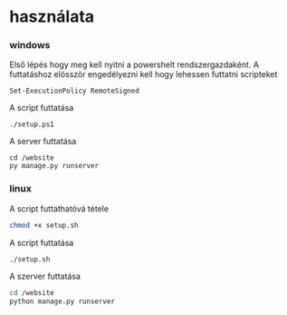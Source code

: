 # használata

### windows

Első lépés hogy meg kell nyitni a powershelt rendszergazdaként.
A futtatáshoz elösször engedélyezni kell hogy lehessen futtatni scripteket
```powrshel
Set-ExecutionPolicy RemoteSigned
```

A script futtatása
```powershel
./setup.ps1
```

A server futtatása
```powershel
cd /website
py manage.py runserver
```

### linux
A script futtathatóvá tétele
```bash
chmod +x setup.sh
```

A script futtatása
```bas
./setup.sh
```

A szerver futtatása
```BASH
cd /website
python manage.py runserver
```
